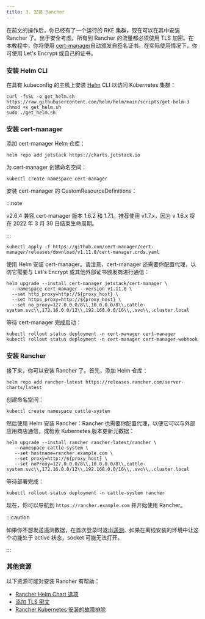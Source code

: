 ```yaml
---
title: 3. 安装 Rancher
---
```


在前文的操作后，你已经有了一个运行的 RKE 集群，现在可以在其中安装 Rancher 了。出于安全考虑，所有到 Rancher 的流量都必须使用 TLS 加密。在本教程中，你将使用 [cert-manager](https://cert-manager.io/)自动颁发自签名证书。在实际使用情况下，你可使用 Let's Encrypt 或自己的证书。

### 安装 Helm CLI

在具有 kubeconfig 的主机上安装 [Helm](https://helm.sh/docs/intro/install/) CLI 以访问 Kubernetes 集群：

```
curl -fsSL -o get_helm.sh https://raw.githubusercontent.com/helm/helm/main/scripts/get-helm-3
chmod +x get_helm.sh
sudo ./get_helm.sh
```

### 安装 cert-manager

添加 cert-manager Helm 仓库：

```
helm repo add jetstack https://charts.jetstack.io
```

为 cert-manager 创建命名空间：

```
kubectl create namespace cert-manager
```

安装 cert-manager 的 CustomResourceDefinitions：

:::note

v2.6.4 兼容 cert-manager 版本 1.6.2 和 1.7.1。推荐使用 v1.7.x，因为 v 1.6.x 将在 2022 年 3 月 30 日结束生命周期。

:::

```
kubectl apply -f https://github.com/cert-manager/cert-manager/releases/download/v1.11.0/cert-manager.crds.yaml
```

使用 Helm 安装 cert-manager。请注意，cert-manager 还需要你配置代理，以防它需要与 Let's Encrypt 或其他外部证书颁发商进行通信：

```
helm upgrade --install cert-manager jetstack/cert-manager \
  --namespace cert-manager --version v1.11.0 \
  --set http_proxy=http://${proxy_host} \
  --set https_proxy=http://${proxy_host} \
  --set no_proxy=127.0.0.0/8\\,10.0.0.0/8\\,cattle-system.svc\\,172.16.0.0/12\\,192.168.0.0/16\\,.svc\\,.cluster.local
```

等待 cert-manager 完成启动：

```
kubectl rollout status deployment -n cert-manager cert-manager
kubectl rollout status deployment -n cert-manager cert-manager-webhook
```

### 安装 Rancher

接下来，你可以安装 Rancher 了。首先，添加 Helm 仓库：

```
helm repo add rancher-latest https://releases.rancher.com/server-charts/latest
```

创建命名空间：

```
kubectl create namespace cattle-system
```

然后使用 Helm 安装 Rancher：Rancher 也需要你配置代理，以便它可以与外部应用商店通信，或检索 Kubernetes 版本更新元数据：

```
helm upgrade --install rancher rancher-latest/rancher \
   --namespace cattle-system \
   --set hostname=rancher.example.com \
   --set proxy=http://${proxy_host} \
   --set noProxy=127.0.0.0/8\\,10.0.0.0/8\\,cattle-system.svc\\,172.16.0.0/12\\,192.168.0.0/16\\,.svc\\,.cluster.local
```

等待部署完成：

```
kubectl rollout status deployment -n cattle-system rancher
```

现在，你可以导航到 `https://rancher.example.com` 并开始使用 Rancher。

:::caution

如果你不想发送遥测数据，在首次登录时退出[遥测](../../../../faq/telemetry.md)。如果在离线安装的环境中让这个功能处于 active 状态，socket 可能无法打开。

:::

### 其他资源

以下资源可能对安装 Rancher 有帮助：

- [Rancher Helm Chart 选项](../../installation-references/helm-chart-options.md)
- [添加 TLS 密文](../../resources/add-tls-secrets.md)
- [Rancher Kubernetes 安装的故障排除](../../install-upgrade-on-a-kubernetes-cluster/troubleshooting.md)
